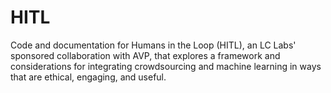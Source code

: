 # HITL

Code and documentation for Humans in the Loop (HITL), an LC Labs' sponsored collaboration with AVP, that explores a framework and considerations for integrating crowdsourcing and machine learning in ways that are ethical, engaging, and useful.  